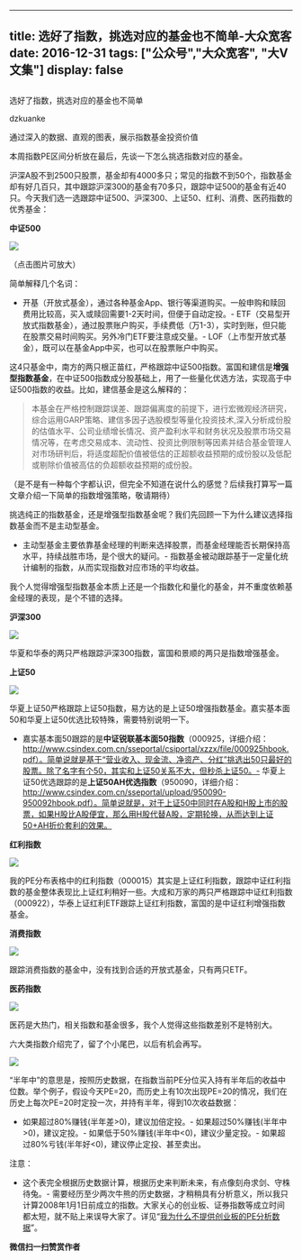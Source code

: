 
---
title:   选好了指数，挑选对应的基金也不简单-大众宽客
date: 2016-12-31
tags: ["公众号","大众宽客", "大V文集"]
display: false
---


## 



选好了指数，挑选对应的基金也不简单




dzkuanke




通过深入的数据、直观的图表，展示指数基金投资价值


本周指数PE区间分析放在最后，先谈一下怎么挑选指数对应的基金。



沪深A股不到2500只股票，基金却有4000多只；常见的指数不到50个，指数基金却有好几百只，其中跟踪沪深300的基金有70多只，跟踪中证500的基金有近40只。今天我们选一选跟踪中证500、沪深300、上证50、红利、消费、医药指数的优秀基金：



**中证500**

<img data-s="300,640" data-type="png" src="http://mmbiz.qpic.cn/mmbiz_png/PKw3FQPmhIiasGdagtRejJGcSCibHr4syebY6tY0rKRBW0ibEEliam84lgl1Pib0QejvdgwmPGW4qicAL4lkXhC7ejtA/0?wx_fmt=png" data-ratio="0.1708542713567839" data-w="1194"/>

（点击图片可放大）



简单解释几个名词：
- 开基（开放式基金），通过各种基金App、银行等渠道购买。一般申购和赎回费用比较高，买入或赎回需要1-2天时间，但便于自动定投。- ETF（交易型开放式指数基金），通过股票账户购买，手续费低（万1-3），实时到账，但只能在股票交易时间购买。另外冷门ETF要注意成交量。- LOF（上市型开放式基金），既可以在基金App中买，也可以在股票账户中购买。


这4只基金中，南方的两只根正苗红，严格跟踪中证500指数。富国和建信是**增强型指数基金**，在中证500指数成分股基础上，用了一些量化优选方法，实现高于中证500指数的收益。比如，建信基金是这么解释的：



> 本基金在严格控制跟踪误差、跟踪偏离度的前提下，进行宏微观经济研究，综合运用GARP策略、建信多因子选股模型等量化投资技术,深入分析成份股的估值水平、公司业绩增长情况、资产盈利水平和财务状况及股票市场交易情况等，在考虑交易成本、流动性、投资比例限制等因素并结合基金管理人对市场研判后，将适度超配价值被低估的正超额收益预期的成份股以及低配或剔除价值被高估的负超额收益预期的成份股。



（是不是有一种每个字都认识，但完全不知道在说什么的感觉？后续我打算写一篇文章介绍一下简单的指数增强策略，敬请期待）



挑选纯正的指数基金，还是增强型指数基金呢？我们先回顾一下为什么建议选择指数基金而不是主动型基金。
- 主动型基金主要依靠基金经理的判断来选择股票，而基金经理能否长期保持高水平，持续战胜市场，是个很大的疑问。- 指数基金被动跟踪基于一定量化统计编制的指数，从而实现指数对应市场的平均收益。


我个人觉得增强型指数基金本质上还是一个指数化和量化的基金，并不重度依赖基金经理的表现，是个不错的选择。





**沪深300**

<img data-s="300,640" data-type="png" src="http://mmbiz.qpic.cn/mmbiz_png/PKw3FQPmhIiasGdagtRejJGcSCibHr4syeYEd1HgHhLZ1NE8uasYJBd4AeYFac5cBhu3iczQClb9Jsk5WB4JJPv8g/0?wx_fmt=png" data-ratio="0.16611842105263158" data-w="1216"/>

华夏和华泰的两只严格跟踪沪深300指数，富国和景顺的两只是指数增强基金。





**上证50**

<img data-s="300,640" data-type="png" src="http://mmbiz.qpic.cn/mmbiz_png/PKw3FQPmhIiasGdagtRejJGcSCibHr4sye5qVXl8VvWTJvkpia5ibBY13RkBHk3kg2CehRzb8cRZTQu1weum56f84Q/0?wx_fmt=png" data-ratio="0.16501650165016502" data-w="1212"/>

华夏上证50严格跟踪上证50指数，易方达的是上证50增强指数基金。嘉实基本面50和华夏上证50优选比较特殊，需要特别说明一下。


- 嘉实基本面50跟踪的是**中证锐联基本面50指数**（000925，详细介绍：http://www.csindex.com.cn/sseportal/csiportal/xzzx/file/000925hbook.pdf）。简单说就是基于“营业收入、现金流、净资产、分红”挑选出50只最好的股票。除了名字有个50，其实和上证50关系不大，但秒杀上证50。- 华夏上证50优选跟踪的是**上证50AH优选指数**（950090，详细介绍：http://www.csindex.com.cn/sseportal/upload/950090-950092hbook.pdf）。简单说就是，对于上证50中同时在A股和H股上市的股票，如果H股比A股便宜，那么用H股代替A股，定期轮换，从而达到上证50+AH折价套利的效果。




**红利指数**

<img data-s="300,640" data-type="png" src="http://mmbiz.qpic.cn/mmbiz_png/PKw3FQPmhIiasGdagtRejJGcSCibHr4syeiak8lJJjdwDuV1XKjkAvATu1BnoE4Uz6b23eK98o758icZpl9cjA0icaQ/0?wx_fmt=png" data-ratio="0.17166666666666666" data-w="1200"/>

我的PE分布表格中的红利指数（000015）其实是上证红利指数，跟踪中证红利指数的基金整体表现比上证红利稍好一些。大成和万家的两只严格跟踪中证红利指数（000922），华泰上证红利ETF跟踪上证红利指数，富国的是中证红利增强指数基金。





**消费指数**

<img data-s="300,640" data-type="png" src="http://mmbiz.qpic.cn/mmbiz_png/PKw3FQPmhIiasGdagtRejJGcSCibHr4sye8DsjTy6uJvhx5UleSGoIG7wwu243rhM19Fe1F4WDGc90EiaNE2DRiahQ/0?wx_fmt=png" data-ratio="0.10517529215358931" data-w="1198"/>

跟踪消费指数的基金中，没有找到合适的开放式基金，只有两只ETF。





**医药指数**

<img data-s="300,640" data-type="png" src="http://mmbiz.qpic.cn/mmbiz_png/PKw3FQPmhIiasGdagtRejJGcSCibHr4syeia946HCnRWemUtAYiblicXoyf9j5QFabBibTBiaGeRRORIb9TiawibMmsUrAA/0?wx_fmt=png" data-ratio="0.2233169129720854" data-w="1218"/>

医药是大热门，相关指数和基金很多，我个人觉得这些指数差别不是特别大。





六大类指数介绍完了，留了个小尾巴，以后有机会再写。



<img data-s="300,640" data-type="png" src="http://mmbiz.qpic.cn/mmbiz_png/PKw3FQPmhIiasGdagtRejJGcSCibHr4syeeQLXwkRMpFXmyB2LyHzTW1Iasgz9aoyMPmM7XLBRF4Vyk95Vro6g7A/0?wx_fmt=png" data-ratio="0.6308411214953271" data-w="856"/>



“半年中”的意思是，按照历史数据，在指数当前PE分位买入持有半年后的收益中位数。举个例子，假设今天PE=20，而历史上有10次出现PE=20的情况，我们在历史上每次PE=20时定投一次，并持有半年，得到10次收益数据：
- 如果超过80%赚钱(半年差&gt;0)，建议加倍定投。- 如果超过50%赚钱(半年中&gt;0)，建议定投。- 如果低于50%赚钱(半年中&lt;0)，建议少量定投。- 如果超过80%亏钱(半年好&lt;0)，建议停止定投、甚至卖出。


注意：
- 这个表完全根据历史数据计算，根据历史来判断未来，有点像刻舟求剑、守株待兔。- 需要经历至少两次牛熊的历史数据，才稍稍具有分析意义，所以我只计算2008年1月1日前成立的指数。大家关心的创业板、证券指数等成立时间都太短，就不贴上来误导大家了。详见“[我为什么不提供创业板的PE分析数据](http://mp.weixin.qq.com/s?__biz=MzAwMTc1MDcwNw==&amp;mid=2648271863&amp;idx=1&amp;sn=534f5bc326b8497c49d734eeb6d6c955&amp;chksm=82f9282bb58ea13d413aa3842ec0d25bc98d9b97f86c88f94b42f150c774d56865d420139605&amp;scene=21#wechat_redirect)”。



**微信扫一扫赞赏作者**













